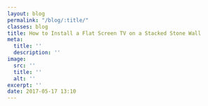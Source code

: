 ```yaml
---
layout: blog
permalink: "/blog/:title/"
classes: blog
title: How to Install a Flat Screen TV on a Stacked Stone Wall
meta:
  title: ''
  description: ''
image:
  src: ''
  title: ''
  alt: ''
excerpt: ''
date: 2017-05-17 13:10
---
```

